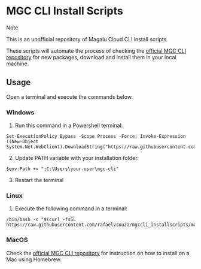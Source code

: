 # MGC CLI Install Scripts

> [!NOTE]
> This is an unofficial repository of Magalu Cloud CLI install scripts

These scripts will automate the process of checking the [official MGC CLI repository](https://github.com/MagaluCloud/mgccli/releases) for new packages, download and install them in your local machine.

## Usage

Open a terminal and execute the commands below.


### Windows 

1. Run this command in a Powershell terminal:

```
Set-ExecutionPolicy Bypass -Scope Process -Force; Invoke-Expression ((New-Object System.Net.WebClient).DownloadString("https://raw.githubusercontent.com/rafaelvsouza/mgccli_installscripts/main/mgc_cli_install.ps1"))
```

2. Update PATH variable with your installation folder:

```
$env:Path += ";C:\Users\your-user\mgc-cli"
```

3. Restart the terminal

### Linux

1. Execute the following command in a terminal:
   
```
/bin/bash -c "$(curl -fsSL https://raw.githubusercontent.com/rafaelvsouza/mgccli_installscripts/main/mgc_cli_install.sh)"
```

### MacOS

Check the [official MGC CLI repository](https://github.com/MagaluCloud/mgccli) for instruction on how to install on a Mac using Homebrew.


